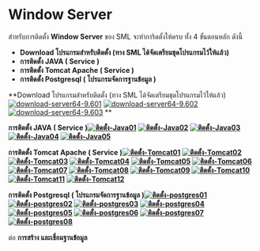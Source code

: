 # Window Server

สำหรับการติดตั้ง **Window Server** ของ SML จะทำการิดตั้งให้ครบ ทั้ง 4
ขั้นตอนหลัก ดังนี้

  * **Download โปรแกรมสำหรับติดตั้ง (ทาง SML ได้จัดเตรียมชุดโปรแกรมไว้ให้แล้ว)**
  * **การติดตั้ง JAVA ( Service )**
  * **การติดตั้ง Tomcat Apache ( Service )**
  * **การติดตั้ง Postgresql ( โปรแกรมจัดการฐานข้อมูล )**



**Download โปรแกรมสำหรับติดตั้ง (ทาง SML
ได้จัดเตรียมชุดโปรแกรมไว้ให้แล้ว)[![download-server64-9.601](/images/download-server64-9.601.jpg)](/images/download-server64-9.601.jpg)
[![download-server64-9.602](/images/download-server64-9.602.jpg)](/images/download-server64-9.602.jpg)
[![download-server64-9.603](/images/download-server64-9.603.jpg)](/images/download-server64-9.603.jpg) **



**การติดตั้ง JAVA ( Service )[![ติดตั้ง-Java01](/images/ติดตั้ง-Java01.jpg)](/images/ติดตั้ง-Java01.jpg)
[![ติดตั้ง-Java02](/images/ติดตั้ง-Java02.jpg)](/images/ติดตั้ง-Java02.jpg)
[![ติดตั้ง-Java03](/images/ติดตั้ง-Java03.jpg)](/images/ติดตั้ง-Java03.jpg)
[![ติดตั้ง-Java04](/images/ติดตั้ง-Java04.jpg)](/images/ติดตั้ง-Java04.jpg)
[![ติดตั้ง-Java05](/images/ติดตั้ง-Java05.jpg)](/images/ติดตั้ง-Java05.jpg)**



**การติดตั้ง Tomcat Apache ( Service
)[![ติดตั้ง-Tomcat01](/images/ติดตั้ง-Tomcat01.jpg)](/images/ติดตั้ง-Tomcat01.jpg)
[![ติดตั้ง-Tomcat02](/images/ติดตั้ง-Tomcat02.jpg)](/images/ติดตั้ง-Tomcat02.jpg)
[![ติดตั้ง-Tomcat03](/images/ติดตั้ง-Tomcat03.jpg)](/images/ติดตั้ง-Tomcat03.jpg)
[![ติดตั้ง-Tomcat04](/images/ติดตั้ง-Tomcat04.jpg)](/images/ติดตั้ง-Tomcat04.jpg)
[![ติดตั้ง-Tomcat05](/images/ติดตั้ง-Tomcat05.jpg)](/images/ติดตั้ง-Tomcat05.jpg)
[![ติดตั้ง-Tomcat06](/images/ติดตั้ง-Tomcat06.jpg)](/images/ติดตั้ง-Tomcat06.jpg)
[![ติดตั้ง-Tomcat07](/images/ติดตั้ง-Tomcat07.jpg)](/images/ติดตั้ง-Tomcat07.jpg)
[![ติดตั้ง-Tomcat08](/images/ติดตั้ง-Tomcat08.jpg)](/images/ติดตั้ง-Tomcat08.jpg)
[![ติดตั้ง-Tomcat09](/images/ติดตั้ง-Tomcat09.jpg)](/images/ติดตั้ง-Tomcat09.jpg)
[![ติดตั้ง-Tomcat10](/images/ติดตั้ง-Tomcat10.jpg)](/images/ติดตั้ง-Tomcat10.jpg)
[![ติดตั้ง-Tomcat11](/images/ติดตั้ง-Tomcat11.jpg)](/images/ติดตั้ง-Tomcat11.jpg)
[![ติดตั้ง-Tomcat12](/images/ติดตั้ง-Tomcat12.jpg)](/images/ติดตั้ง-Tomcat12.jpg)**



**การติดตั้ง Postgresql ( โปรแกรมจัดการฐานข้อมูล
)[![ติดตั้ง-postgres01](/images/ติดตั้ง-postgres01.jpg)](/images/ติดตั้ง-postgres01.jpg)
[![ติดตั้ง-postgres02](/images/ติดตั้ง-postgres02.jpg)](/images/ติดตั้ง-postgres02.jpg)
[![ติดตั้ง-postgres03](/images/ติดตั้ง-postgres03.jpg)](/images/ติดตั้ง-postgres03.jpg)
[![ติดตั้ง-postgres04](/images/ติดตั้ง-postgres04.jpg)](/images/ติดตั้ง-postgres04.jpg)
[![ติดตั้ง-postgres05](/images/ติดตั้ง-postgres05.jpg)](/images/ติดตั้ง-postgres05.jpg)
[![ติดตั้ง-postgres06](/images/ติดตั้ง-postgres06.jpg)](/images/ติดตั้ง-postgres06.jpg)
[![ติดตั้ง-postgres07](/images/ติดตั้ง-postgres07.jpg)](/images/ติดตั้ง-postgres07.jpg)
[![ติดตั้ง-postgres08](/images/ติดตั้ง-postgres08.jpg)](/images/ติดตั้ง-postgres08.jpg)**



ต่อ **การสร้าง และเชื่อมฐานข้อมูล**



